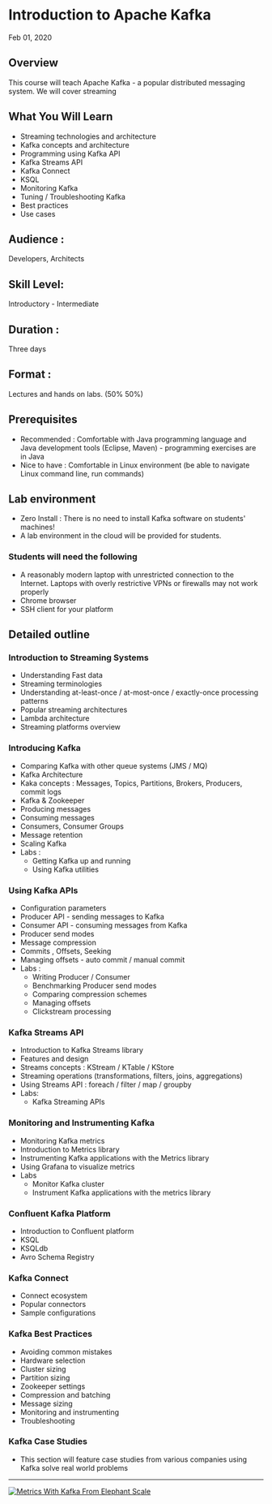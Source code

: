 # Introduction to Apache Kafka

Feb 01, 2020

## Overview
This course will teach Apache Kafka - a popular distributed messaging system.  We will cover streaming 

## What You Will Learn
* Streaming technologies and architecture
* Kafka concepts and architecture
* Programming using Kafka API
* Kafka Streams API
* Kafka Connect
* KSQL
* Monitoring Kafka
* Tuning / Troubleshooting Kafka
* Best practices 
* Use cases 

## Audience :
Developers, Architects

## Skill Level:
Introductory - Intermediate

## Duration :
Three days

## Format :
Lectures and hands on labs. (50%   50%)

## Prerequisites
* Recommended : Comfortable with Java programming language and Java development tools (Eclipse, Maven)  -  programming exercises are in Java
* Nice to have : Comfortable in Linux environment (be able to navigate Linux command line, run commands)


## Lab environment
* Zero Install : There is no need to install Kafka software on students' machines! 
* A lab environment in the cloud will be provided for students.

### Students will need the following
* A reasonably modern laptop with unrestricted connection to the Internet.  Laptops with overly restrictive VPNs or firewalls may not work properly
* Chrome browser 
* SSH client for your platform
 
## Detailed outline

### Introduction to Streaming Systems
*  Understanding Fast data
*  Streaming terminologies
*  Understanding at-least-once / at-most-once / exactly-once processing patterns
*  Popular streaming architectures
*  Lambda architecture
*  Streaming platforms overview

###  Introducing Kafka
*  Comparing Kafka with other queue systems (JMS / MQ)
*  Kafka Architecture
*  Kaka concepts : Messages, Topics, Partitions, Brokers, Producers, commit logs
*  Kafka & Zookeeper
*  Producing messages
*  Consuming messages 
* Consumers, Consumer Groups
*  Message retention
*  Scaling Kafka
*  Labs :
   - Getting Kafka up and running
   - Using Kafka utilities
 
### Using Kafka APIs
*  Configuration parameters
*  Producer API - sending messages to Kafka
*  Consumer API - consuming messages from Kafka
*  Producer send modes
*  Message compression
*  Commits , Offsets, Seeking
*  Managing offsets - auto commit / manual commit
*  Labs :
    - Writing Producer / Consumer
    - Benchmarking Producer send modes 
    - Comparing compression schemes
    - Managing offsets
    - Clickstream processing 

### Kafka Streams API
*  Introduction to Kafka Streams library
*  Features and design 
*  Streams concepts : KStream / KTable / KStore
*  Streaming operations (transformations, filters, joins, aggregations)
*  Using Streams API : foreach / filter / map / groupby
*  Labs:
    - Kafka Streaming APIs

### Monitoring and Instrumenting Kafka
*  Monitoring Kafka metrics
*  Introduction to Metrics library
*  Instrumenting Kafka applications with the Metrics library
*  Using Grafana to visualize metrics
*  Labs
    - Monitor Kafka cluster
    - Instrument Kafka applications with the metrics library

### Confluent Kafka Platform
* Introduction to Confluent  platform 
* KSQL
* KSQLdb 
* Avro Schema Registry


### Kafka Connect
*  Connect ecosystem 
*  Popular connectors
*  Sample configurations

### Kafka Best Practices 
*  Avoiding common mistakes
*  Hardware selection
*  Cluster sizing 
*  Partition sizing 
*  Zookeeper settings 
*  Compression and batching 
*  Message sizing 
*  Monitoring and instrumenting
*  Troubleshooting

### Kafka Case Studies 
*  This section will feature case studies from various companies using Kafka solve real world problems


---
[![Metrics With Kafka From Elephant Scale](https://res.cloudinary.com/marcomontalbano/image/upload/v1579880452/video_to_markdown/images/vimeo--218108535-c05b58ac6eb4c4700831b2b3070cd403.jpg)](https://vimeo.com/218108535 "Metrics With Kafka From Elephant Scale")
 
